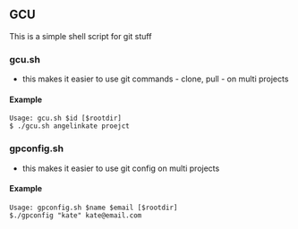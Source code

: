 ## GCU
This is a simple shell script for git stuff

### gcu.sh
* this makes it easier to use git commands - clone, pull - on multi projects
#### Example
```
Usage: gcu.sh $id [$rootdir]
$ ./gcu.sh angelinkate proejct
```

### gpconfig.sh
* this makes it easier to use git config on multi projects
#### Example
```
Usage: gpconfig.sh $name $email [$rootdir]
$./gpconfig "kate" kate@email.com
``` 
